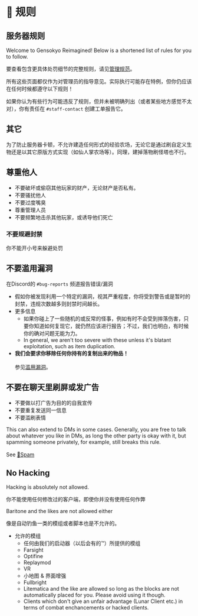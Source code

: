 # 📜 规则

## 服务器规则

Welcome to Gensokyo Reimagined! Below is a shortened list of rules for you to
follow.

要查看包含更具体处罚细节的完整规则，请见[管理规范](moderationdecisions.md)。

所有这些页面都仅作为对管理员的指导意见。实际执行可能存在特例，但你仍应该在任何时候都遵守以下规则！

如果你认为有些行为可能违反了规则，但并未被明确列出（或者某些地方感觉不太对），你有责任在 `#staff-contact` 创建工单报告它。

## 其它

为了防止服务器卡顿，不允许建造任何形式的经验农场，无论它是通过刷自定义生物还是以其它原版方式实现（如仙人掌农场等）。同理，建掉落物刷怪塔也不行。

## 尊重他人

* 不要破坏或偷窃其他玩家的财产，无论财产是否私有。
* 不要骚扰他人
* 不要过度嘴臭
* 尊重管理人员
* 不要频繁地击杀其他玩家，或诱导他们死亡

### 不要规避封禁

你不能开小号来躲避处罚

## 不要滥用漏洞

在Discord的 `#bug-reports` 频道报告错误/漏洞

* 假如你被发现利用一个特定的漏洞，视其严重程度，你将受到警告或是暂时的封禁，违规次数越多则封禁时间越长。
* 更多信息
  * 如果你碰上了一些随机的或反常的怪事，例如有时不会受到摔落伤害，只要你知道如何复现它，就仍然应该进行报告；不过，我们也明白，有时候你的确对问题无能为力。
  * In general, we aren't too severe with these unless it's blatant
    exploitation, such as item duplication.
* **我们会要求你移除任何你持有的复制出来的物品！**\
  \
  参见[滥用漏洞](exploitabuse.md)。

## 不要在聊天里刷屏或发广告

* 不要做以打广告为目的的自我宣传
* 不要重复发送同一信息
* 不要滥刷表情

This can also extend to DMs in some cases. Generally, you are free to talk about
whatever you like in DMs, as long the other party is okay with it, but spamming
someone privately, for example, still breaks this rule.\
\
See [📢Spam](spam.md)

## No Hacking

Hacking is absolutely not allowed.

你不能使用任何修改过的客户端，即使你并没有使用任何作弊

Baritone and the likes are not allowed either

像是自动钓鱼一类的模组或者脚本也是不允许的。

* 允许的模组
  * 任何由我们的启动器（以后会有的™）所提供的模组
  * Farsight
  * Optifine
  * Replaymod
  * VR
  * 小地图 & 界面增强
  * Fullbright
  * Litematica and the like are allowed so long as the blocks are not
    automatically placed for you. Please avoid using it though.
  * Clients which don't give an unfair advantage (Lunar Client etc.) in terms of
    combat enchancements or hacked clients.
